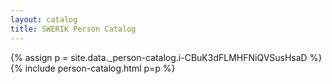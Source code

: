 ```yaml
---
layout: catalog
title: SWERIK Person Catalog
---
```

{% assign p = site.data._person-catalog.i-CBuK3dFLMHFNiQVSusHsaD %}
{% include person-catalog.html p=p %}

